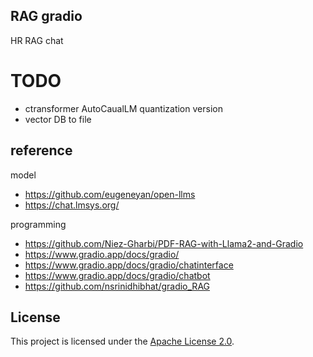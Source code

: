 ## RAG gradio
HR RAG chat

# TODO
- ctransformer AutoCaualLM quantization version
- vector DB to file

## reference
model
- https://github.com/eugeneyan/open-llms 
- https://chat.lmsys.org/

programming
- https://github.com/Niez-Gharbi/PDF-RAG-with-Llama2-and-Gradio
- https://www.gradio.app/docs/gradio/
- https://www.gradio.app/docs/gradio/chatinterface
- https://www.gradio.app/docs/gradio/chatbot
- https://github.com/nsrinidhibhat/gradio_RAG 


## License
This project is licensed under the [Apache License 2.0](https://github.com/Niez-Gharbi/PDF-RAG-with-Llama2-and-Gradio/blob/main/LICENSE).

